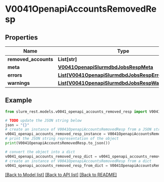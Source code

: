 # V0041OpenapiAccountsRemovedResp


## Properties

Name | Type | Description | Notes
------------ | ------------- | ------------- | -------------
**removed_accounts** | **List[str]** | removed_accounts | 
**meta** | [**V0041OpenapiSlurmdbdJobsRespMeta**](V0041OpenapiSlurmdbdJobsRespMeta.md) |  | [optional] 
**errors** | [**List[V0041OpenapiSlurmdbdJobsRespErrorsInner]**](V0041OpenapiSlurmdbdJobsRespErrorsInner.md) | Query errors | [optional] 
**warnings** | [**List[V0041OpenapiSlurmdbdJobsRespWarningsInner]**](V0041OpenapiSlurmdbdJobsRespWarningsInner.md) | Query warnings | [optional] 

## Example

```python
from slurm_rest.models.v0041_openapi_accounts_removed_resp import V0041OpenapiAccountsRemovedResp

# TODO update the JSON string below
json = "{}"
# create an instance of V0041OpenapiAccountsRemovedResp from a JSON string
v0041_openapi_accounts_removed_resp_instance = V0041OpenapiAccountsRemovedResp.from_json(json)
# print the JSON string representation of the object
print(V0041OpenapiAccountsRemovedResp.to_json())

# convert the object into a dict
v0041_openapi_accounts_removed_resp_dict = v0041_openapi_accounts_removed_resp_instance.to_dict()
# create an instance of V0041OpenapiAccountsRemovedResp from a dict
v0041_openapi_accounts_removed_resp_from_dict = V0041OpenapiAccountsRemovedResp.from_dict(v0041_openapi_accounts_removed_resp_dict)
```
[[Back to Model list]](../README.md#documentation-for-models) [[Back to API list]](../README.md#documentation-for-api-endpoints) [[Back to README]](../README.md)



